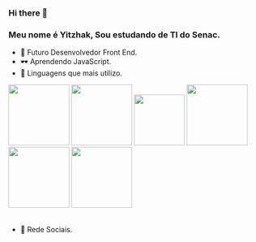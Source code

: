 
### Hi there 👋
### Meu nome é Yitzhak, Sou estudando de TI do Senac.

 - 🥇  Futuro Desenvolvedor Front End.
 - 🕶  Aprendendo JavaScript.
 - 🧪 Linguagens que mais utilizo.
 
 <div class="container_img" style="background-color:white, display:flex, justify-content:space-around">
 <img width="120px" src="https://cdn.jsdelivr.net/gh/devicons/devicon/icons/html5/html5-original-wordmark.svg" />
 <img width="120px" src="https://cdn.jsdelivr.net/gh/devicons/devicon/icons/css3/css3-original-wordmark.svg" />
 <img width="100px" src="https://cdn.jsdelivr.net/gh/devicons/devicon/icons/javascript/javascript-original.svg" />
 <img width="120px" src="https://cdn.jsdelivr.net/gh/devicons/devicon/icons/csharp/csharp-plain.svg" />
 <img width="120px" src="https://cdn.jsdelivr.net/gh/devicons/devicon/icons/microsoftsqlserver/microsoftsqlserver-plain-wordmark.svg" />
 <img width="120px" src="https://cdn.jsdelivr.net/gh/devicons/devicon/icons/dot-net/dot-net-original-wordmark.svg" />
 </div>
 <br>
 
 - 🎲  Rede Sociais.

 <img href="https://w7.pngwing.com/pngs/938/134/png-transparent-influencer-marketing-social-media-instagram-youtube-facebook-social-icons-purple-violet-text-thumbnail.png">
 <a href="">

 
 


